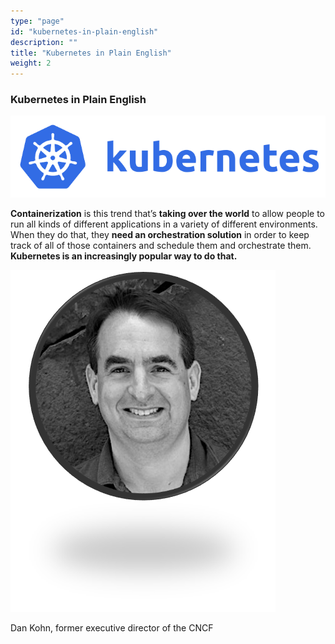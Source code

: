 ```yaml
---
type: "page"
id: "kubernetes-in-plain-english"
description: ""
title: "Kubernetes in Plain English"
weight: 2
---
```


### Kubernetes in Plain English

![kubernetes2](kubernetes2.png)

**Containerization** is this trend that’s **taking over the world** to allow people to run all kinds of different applications in a variety of different environments. When they do that, they **need an orchestration solution** in order to keep track of all of those containers and schedule them and orchestrate them. **Kubernetes is an increasingly popular way to do that.**

![dankohn](dankohn.png)

Dan Kohn, former executive director of the CNCF

